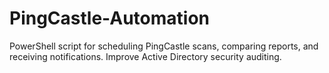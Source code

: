 # PingCastle-Automation
PowerShell script for scheduling PingCastle scans, comparing reports, and receiving notifications. Improve Active Directory security auditing.
